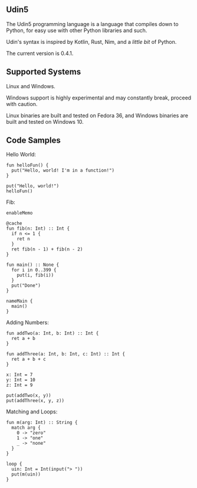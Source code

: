## Udin5
The Udin5 programming language is a language that compiles down to Python, for easy use with other Python libraries and such.

Udin's syntax is inspired by Kotlin, Rust, Nim, and a *little bit* of Python.

The current version is 0.4.1.

## Supported Systems
Linux and Windows.

Windows support is highly experimental and may constantly break, proceed with caution.

Linux binaries are built and tested on Fedora 36, and Windows binaries are built and tested on Windows 10.

## Code Samples
Hello World:
```
fun helloFun() {
  put("Hello, world! I'm in a function!")
}

put("Hello, world!")
helloFun()
```

Fib:
```
enableMemo

@cache
fun fib(n: Int) :: Int {
  if n <= 1 {
    ret n
  }
  ret fib(n - 1) + fib(n - 2)
}

fun main() :: None {
  for i in 0..399 {
    put(i, fib(i))
  }
  put("Done")
}

nameMain {
  main()
}
```

Adding Numbers:
```
fun addTwo(a: Int, b: Int) :: Int {
  ret a + b
}

fun addThree(a: Int, b: Int, c: Int) :: Int {
  ret a + b + c
}

x: Int = 7
y: Int = 10
z: Int = 9

put(addTwo(x, y))
put(addThree(x, y, z))
```

Matching and Loops:
```
fun m(arg: Int) :: String {
  match arg {
    0 -> "zero"
    1 -> "one"
    _ -> "none"
  }
}

loop {
  uin: Int = Int(input("> "))
  put(m(uin))
}
```
